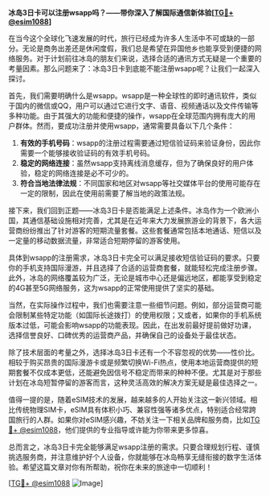 **冰岛3日卡可以注册wsapp吗？——带你深入了解国际通信新体验[[TG💪+ @esim1088](https://t.me/s/esim1088)]**

在当今这个全球化飞速发展的时代，旅行已经成为许多人生活中不可或缺的一部分。无论是商务出差还是休闲度假，我们总是希望在异国他乡也能享受到便捷的网络服务。对于计划前往冰岛的朋友们来说，选择合适的通讯方式无疑是一个重要的考量因素。那么问题来了：冰岛3日卡到底能不能注册wsapp呢？让我们一起深入探讨。

首先，我们需要明确什么是wsapp。wsapp是一种全球性的即时通讯软件，类似于国内的微信或QQ，用户可以通过它进行文字、语音、视频通话以及文件传输等多种功能。由于其强大的功能和便捷的操作，wsapp在全球范围内拥有庞大的用户群体。然而，要成功注册并使用wsapp，通常需要具备以下几个条件：

1. **有效的手机号码**：wsapp的注册过程需要通过短信验证码来验证身份，因此你需要一个能够接收验证码的有效手机号码。
2. **稳定的网络连接**：虽然wsapp支持离线消息缓存，但为了确保良好的用户体验，稳定的网络连接是必不可少的。
3. **符合当地法律法规**：不同国家和地区对wsapp等社交媒体平台的使用可能存在一定的限制，因此在使用前需要了解当地的政策法规。

接下来，我们回到正题——冰岛3日卡是否能满足上述条件。冰岛作为一个欧洲小国，其通信基础设施相对完善，尤其是在近年来大力发展旅游业的背景下，各大运营商纷纷推出了针对游客的短期流量套餐。这些套餐通常包括本地通话、短信以及一定量的移动数据流量，非常适合短期停留的游客使用。

具体到wsapp的注册需求，冰岛3日卡完全可以满足接收短信验证码的要求。只要你的手机支持国际漫游，并且选择了合适的运营商套餐，就能轻松完成注册步骤。此外，冰岛的网络覆盖较为广泛，无论是城市中心还是偏远地区，都能享受到稳定的4G甚至5G网络服务，这为wsapp的正常使用提供了坚实的基础。

当然，在实际操作过程中，我们也需要注意一些细节问题。例如，部分运营商可能会限制某些特定功能（如国际长途拨打）的使用权限；又或者，如果你的手机系统版本过低，可能会影响wsapp的功能表现。因此，在出发前最好提前做好功课，选择信誉良好、口碑优秀的运营商产品，并确保自己的设备处于最佳状态。

除了技术层面的考量之外，选择冰岛3日卡还有一个不容忽视的优势——性价比。相较于购买昂贵的国际漫游卡或是频繁切换Wi-Fi热点，使用本地运营商提供的短期套餐不仅成本更低，还能避免因信号不稳定而带来的种种不便。尤其是对于那些计划在冰岛短暂停留的游客而言，这种灵活高效的解决方案无疑是最佳选择之一。

值得一提的是，随着eSIM技术的发展，越来越多的人开始关注这一新兴领域。相比传统物理SIM卡，eSIM具有体积小巧、兼容性强等诸多优点，特别适合经常跨国旅行的人群。如果你对eSIM感兴趣，不妨关注一下相关品牌和服务商，比如[TG💪+ @esim1088](https://t.me/s/esim1088)，他们提供的专业指导或许能为你带来更多惊喜。

总而言之，冰岛3日卡完全能够满足wsapp注册的需求。只要合理规划行程、谨慎挑选服务商，并注意维护好个人设备，你就能够在冰岛畅享无缝衔接的数字生活体验。希望这篇文章对你有所帮助，祝你在未来的旅途中一切顺利！

[[TG💪+ @esim1088](https://t.me/s/esim1088) ![Image](https://i.postimg.cc/4NQfJmqS/Snipaste-2025-05-13-00-14-12.png)]